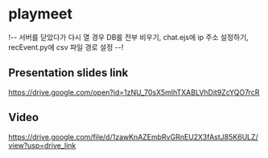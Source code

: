 # playmeet

!-- 서버를 닫았다가 다시 열 경우 DB를 전부 비우기, chat.ejs에 ip 주소 설정하기, recEvent.py에 csv 파일 경로 설정 --!

## Presentation slides link
https://drive.google.com/open?id=1zNU_70sX5mlhTXABLVhDit9ZcYQO7rcR

## Video
https://drive.google.com/file/d/1zawKnAZEmbRvGRnEU2X3fAstJ85K6ULZ/view?usp=drive_link
